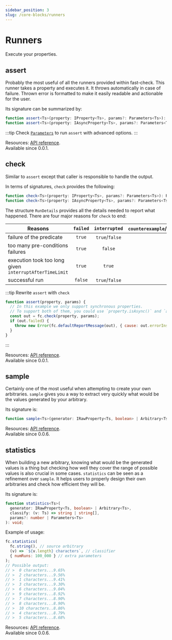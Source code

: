 ```yaml
---
sidebar_position: 3
slug: /core-blocks/runners
---
```


# Runners

Execute your properties.

## assert

Probably the most useful of all the runners provided within fast-check. This runner takes a property and executes it. It throws automatically in case of failure. Thrown error is formatted to make it easily readable and actionable for the user.

Its signature can be summarized by:

```ts
function assert<Ts>(property: IProperty<Ts>, params?: Parameters<Ts>): void;
function assert<Ts>(property: IAsyncProperty<Ts>, params?: Parameters<Ts>): Promise<void>;
```

:::tip
Check [`Parameters`](https://fast-check.dev/api-reference/interfaces/Parameters.html) to run `assert` with advanced options.
:::

Resources: [API reference](https://fast-check.dev/api-reference/functions/assert.html).  
Available since 0.0.1.

## check

Similar to `assert` except that caller is responsible to handle the output.

In terms of signatures, `check` provides the following:

```ts
function check<Ts>(property: IProperty<Ts>, params?: Parameters<Ts>): RunDetails<Ts>;
function check<Ts>(property: IAsyncProperty<Ts>, params?: Parameters<Ts>): Promise<RunDetails<Ts>>;
```

The structure `RunDetails` provides all the details needed to report what happened. There are four major reasons for `check` to end:

| Reasons                                                 | `failed` | `interrupted`  | `counterexample`/`counterexamplePath`/`error` |
| ------------------------------------------------------- | :------: | :------------: | :-------------------------------------------: |
| failure of the predicate                                |  `true`  | `true`/`false` |                  _not null_                   |
| too many pre-conditions failures                        |  `true`  |    `false`     |                    `null`                     |
| execution took too long given `interruptAfterTimeLimit` |  `true`  |     `true`     |                    `null`                     |
| successful run                                          | `false`  | `true`/`false` |                    `null`                     |

:::tip Rewrite `assert` with `check`

```js
function assert(property, params) {
  // In this example we only support synchronous properties.
  // To support both of them, you could use `property.isAsync()` and `asyncDefaultReportMessage`.
  const out = fc.check(property, params);
  if (out.failed) {
    throw new Error(fc.defaultReportMessage(out), { cause: out.errorInstance });
  }
}
```

:::

Resources: [API reference](https://fast-check.dev/api-reference/functions/check.html).  
Available since 0.0.1.

## sample

Certainly one of the most useful when attempting to create your own arbitraries. `sample` gives you a way to extract very quickly what would be the values generated by your arbitrary.

Its signature is:

```ts
function sample<Ts>(generator: IRawProperty<Ts, boolean> | Arbitrary<Ts>, params?: number | Parameters<Ts>): Ts[];
```

Resources: [API reference](https://fast-check.dev/api-reference/functions/sample.html).  
Available since 0.0.6.

## statistics

When building a new arbitrary, knowing what would be the generated values is a thing but checking how well they cover the range of possible values is also crucial in some cases. `statistics` can be seen as a refinement over `sample`. It helps users to properly design their own arbitraries and check how efficient they will be.

Its signature is:

```ts
function statistics<Ts>(
  generator: IRawProperty<Ts, boolean> | Arbitrary<Ts>,
  classify: (v: Ts) => string | string[],
  params?: number | Parameters<Ts>
): void;
```

Example of usage:

```js
fc.statistics(
  fc.string(), // source arbitrary
  (v) => `${v.length} characters`, // classifier
  { numRuns: 100_000 } // extra parameters
);
// Possible output:
// >  0 characters...9.65%
// >  2 characters...9.56%
// >  1 characters...9.41%
// >  3 characters...9.30%
// >  6 characters...9.04%
// >  9 characters...8.92%
// >  7 characters...8.90%
// >  8 characters...8.90%
// >  10 characters..8.86%
// >  4 characters...8.79%
// >  5 characters...8.68%
```

Resources: [API reference](https://fast-check.dev/api-reference/functions/statistics.html).  
Available since 0.0.6.
